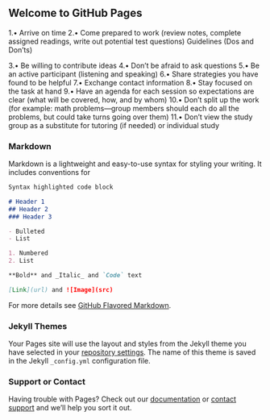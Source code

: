 ## Welcome to GitHub Pages

1.• Arrive on time
2.• Come prepared to work (review notes, complete assigned readings, write out potential
test questions) Guidelines (Dos and Don’ts)

3.• Be willing to contribute ideas
4.• Don’t be afraid to ask questions
5.• Be an active participant (listening and speaking)
6.• Share strategies you have found to be helpful
7.• Exchange contact information
8.• Stay focused on the task at hand
9.• Have an agenda for each session so expectations are clear (what will be covered, how,
and by whom)
10.• Don’t split up the work (for example: math problems—group members should each do
all the problems, but could take turns going over them)
11.• Don’t view the study group as a substitute for tutoring (if needed) or individual study


### Markdown

Markdown is a lightweight and easy-to-use syntax for styling your writing. It includes conventions for

```markdown
Syntax highlighted code block

# Header 1
## Header 2
### Header 3

- Bulleted
- List

1. Numbered
2. List

**Bold** and _Italic_ and `Code` text

[Link](url) and ![Image](src)
```

For more details see [GitHub Flavored Markdown](https://guides.github.com/features/mastering-markdown/).

### Jekyll Themes

Your Pages site will use the layout and styles from the Jekyll theme you have selected in your [repository settings](https://github.com/foysal00100/school/settings). The name of this theme is saved in the Jekyll `_config.yml` configuration file.

### Support or Contact

Having trouble with Pages? Check out our [documentation](https://docs.github.com/categories/github-pages-basics/) or [contact support](https://support.github.com/contact) and we’ll help you sort it out.
